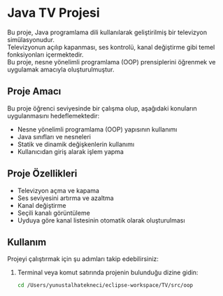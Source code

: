 # Java TV Projesi

Bu proje, Java programlama dili kullanılarak geliştirilmiş bir televizyon simülasyonudur.  
Televizyonun açılıp kapanması, ses kontrolü, kanal değiştirme gibi temel fonksiyonları içermektedir.  
Bu proje, nesne yönelimli programlama (OOP) prensiplerini öğrenmek ve uygulamak amacıyla oluşturulmuştur.  

## Proje Amacı
Bu proje öğrenci seviyesinde bir çalışma olup, aşağıdaki konuların uygulanmasını hedeflemektedir:

- Nesne yönelimli programlama (OOP) yapısının kullanımı  
- Java sınıfları ve nesneleri  
- Statik ve dinamik değişkenlerin kullanımı  
- Kullanıcıdan giriş alarak işlem yapma  

## Proje Özellikleri
- Televizyon açma ve kapama  
- Ses seviyesini artırma ve azaltma  
- Kanal değiştirme  
- Seçili kanalı görüntüleme  
- Uyduya göre kanal listesinin otomatik olarak oluşturulması  

## Kullanım
Projeyi çalıştırmak için şu adımları takip edebilirsiniz:

1. Terminal veya komut satırında projenin bulunduğu dizine gidin:  
   ```sh
   cd /Users/yunustalhatekneci/eclipse-workspace/TV/src/oop
